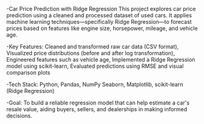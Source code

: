-Car Price Prediction with Ridge Regression
This project explores car price prediction using a cleaned and processed dataset of used cars. It applies machine learning 
techniques—specifically Ridge Regression—to forecast prices based on features like engine size, horsepower, mileage, and vehicle age.

-Key Features:
Cleaned and transformed raw car data (CSV format),
Visualized price distributions (before and after log transformation),
Engineered features such as vehicle age,
Implemented a Ridge Regression model using scikit-learn,
Evaluated predictions using RMSE and visual comparison plots

-Tech Stack:
Python,
Pandas, NumPy
Seaborn, Matplotlib,
scikit-learn (Ridge Regression)

-Goal:
To build a reliable regression model that can help estimate a car's resale value, aiding buyers, sellers, and dealerships in making informed decisions.
